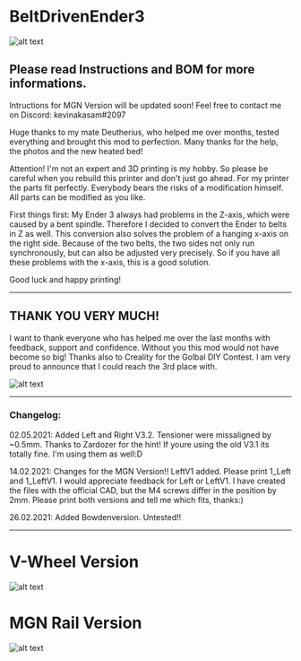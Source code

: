 # BeltDrivenEnder3

![alt text](https://github.com/kevinakasam/BeltDrivenEnder3/blob/main/BD_V3.jpg?raw=true)

## Please read Instructions and BOM for more informations.

Intructions for MGN Version will be updated soon!
Feel free to contact me on Discord: kevinakasam#2097

Huge thanks to my mate Deutherius, who helped me over months, tested everything and brought this mod to perfection. Many thanks for the help, the photos and the new heated bed!

Attention!
I'm not an expert and 3D printing is my hobby. So please be careful when you rebuild this printer and don't just go ahead. For my printer the parts fit perfectly.
Everybody bears the risks of a modification himself.
All parts can be modified as you like.

First things first:
My Ender 3 always had problems in the Z-axis, which were caused by a bent spindle. Therefore I decided to convert the Ender to belts in Z as well.
This conversion also solves the problem of a hanging x-axis on the right side. Because of the two belts, the two sides not only run synchronously, but can also be adjusted very precisely.
So if you have all these problems with the x-axis, this is a good solution.

Good luck and happy printing!

---
## THANK YOU VERY MUCH!
I want to thank everyone who has helped me over the last months with feedback, support and confidence. Without you this mod would not have become so big! Thanks also to Creality for the Golbal DIY Contest. I am very proud to announce that I could reach the 3rd place with.

![alt text](https://github.com/kevinakasam/BeltDrivenEnder3/blob/main/Pictures/Contest.jpg?raw=true)

---
### Changelog:
02.05.2021: Added Left and Right V3.2. Tensioner were missaligned by ~0.5mm. Thanks to Zardozer for the hint! If youre using the old V3.1 its totally fine. I'm using them as well:D

14.02.2021: Changes for the MGN Version!! LeftV1 added. Please print 1_Left and 1_LeftV1. I would appreciate feedback for Left or LeftV1. I have created the files with the official CAD, but the M4 screws differ in the position by 2mm. Please print both versions and tell me which fits, thanks:)

26.02.2021: Added Bowdenversion. Untested!!

---

# V-Wheel Version
![alt text](https://github.com/kevinakasam/BeltDrivenEnder3/blob/main/Pictures/RollerVersion.png?raw=true)

# MGN Rail Version
![alt text](https://github.com/kevinakasam/BeltDrivenEnder3/blob/main/Pictures/RailVersion.png)
